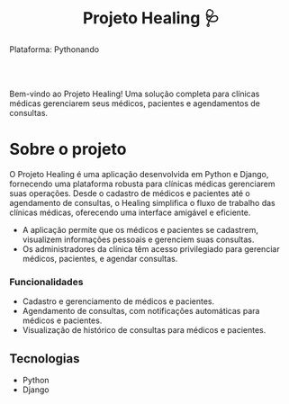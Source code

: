 <h1 align="center"> Projeto Healing 🩺 </h1>
Plataforma: Pythonando

<br><br>

Bem-vindo ao Projeto Healing! Uma solução completa para clínicas médicas gerenciarem seus médicos, pacientes e agendamentos de consultas.

# Sobre o projeto

O Projeto Healing é uma aplicação desenvolvida em Python e Django, fornecendo uma plataforma robusta para clínicas médicas gerenciarem suas operações. Desde o cadastro de médicos e pacientes até o agendamento de consultas, o Healing simplifica o fluxo de trabalho das clínicas médicas, oferecendo uma interface amigável e eficiente.

> 
- A aplicação permite que os médicos e pacientes se cadastrem, visualizem informações pessoais e gerenciem suas consultas.
- Os administradores da clínica têm acesso privilegiado para gerenciar médicos, pacientes, e agendar consultas.

### Funcionalidades

- Cadastro e gerenciamento de médicos e pacientes.
- Agendamento de consultas, com notificações automáticas para médicos e pacientes.
- Visualização de histórico de consultas para médicos e pacientes.

## Tecnologias

- Python
- Django
